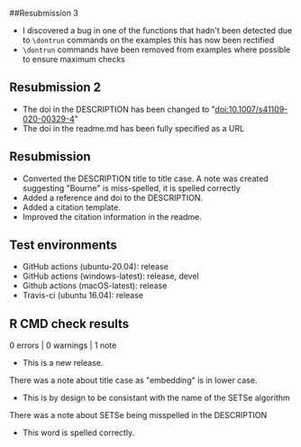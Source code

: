 ##Resubmission 3

* I discovered a bug in one of the functions that hadn't been detected due to `\dontrun` commands on the examples this has now been rectified
* `\dontrun` commands have been removed from examples where possible to ensure maximum checks

## Resubmission 2

* The doi in the DESCRIPTION has been changed to "<doi:10.1007/s41109-020-00329-4>"
* The doi in the readme.md has been fully specified as a URL

## Resubmission

* Converted the DESCRIPTION title to title case. A note was created suggesting "Bourne" is miss-spelled, it is spelled correctly
* Added a reference and doi to the DESCRIPTION.
* Added a citation template.
* Improved the citation information in the readme.


## Test environments
* GitHub actions (ubuntu-20.04): release
* GitHub actions (windows-latest): release, devel
* Github actions (macOS-latest): release
* Travis-ci (ubuntu 16.04): release
## R CMD check results

0 errors | 0 warnings | 1 note

* This is a new release.

There was a note about title case as "embedding" is in lower case. 

* This is by design to be consistant with the name of the SETSe algorithm

There was a note about SETSe being misspelled in the DESCRIPTION

* This word is spelled correctly.
